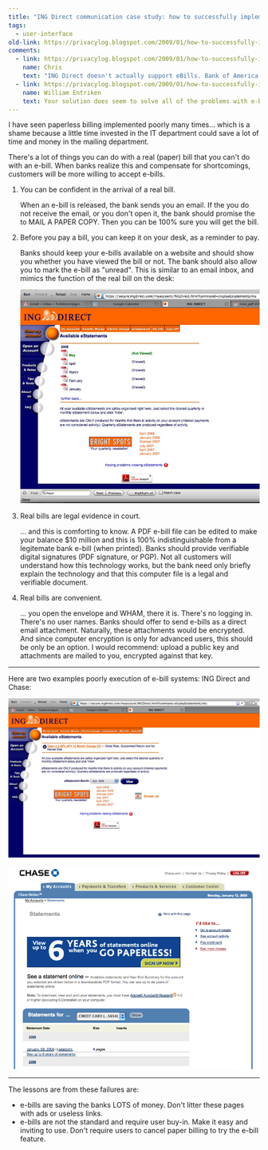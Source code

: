 ```yaml
---
title: "ING Direct communication case study: how to successfully implement paperless billing"
tags: 
  - user-interface
old-link: https://privacylog.blogspot.com/2009/01/how-to-successfully-implement-paperless.html
comments:
  - link: https://privacylog.blogspot.com/2009/01/how-to-successfully-implement-paperless.html#comment-4123541618940614591
    name: Chris
    text: "ING Direct doesn't actually support eBills. Bank of America actually does an excellent job of handling ebills. They receive an actual bill from the bill provider(Comcast, Verizon, Visa, AMEX, etc.) You are given the option to pay the minimum and the date that the payment will be delivered and withdrawn from your account. Once you schedule this payment, it becomes their problem to pay on time. If the bill is paid late, they will refund your overdraft fees(since, noone keeps money in checking accounts) and the late fee charged by the vendor. As for guaranteeing arrival, I don't ever check my paper mail, I get 2 emails for each ebill, one from Bank of America, and one from the vendor, sometimes it is annoying, but having that double notice provides a safety reminder. With eBills, there is no reason to \"leave a bill on the desk\", just schedule it for the future. You know when the bill is due, and when the money will be in your account, just schedule it and forget it. The bank is going to screw you in court anyway, you probably agreed to use their arbitrator, and waived all your rights when you opened your account anyway. Real bills require stamps and a trip to a mailbox or post office, the opposite of convenience, and I work in a post office. As for the ads and useless links: https://adblockplus.org/en/installation . Ads are a solved problem that no longer affect humans."
  - link: https://privacylog.blogspot.com/2009/01/how-to-successfully-implement-paperless.html#comment-6714968229432111698
    name: William Entriken
    text: Your solution does seem to solve all of the problems with e-bills. Of course that depends on having a BOA account, but maybe others do this. Then, I suppose, the applicability of these things woud be limited to e-statements, the periodic account updates you receive from banks, brokers, loans which don't require payment.
---
```


I have seen paperless billing implemented poorly many times... which is a shame because a little time invested in the IT department could save a lot of time and money in the mailing department.

There's a lot of things you can do with a real (paper) bill that you can't do with an e-bill. When banks realize this and compensate for shortcomings, customers will be more willing to accept e-bills.

1. You can be confident in the arrival of a real bill. 

    When an e-bill is released, the bank sends you an email. If the you do not receive the email, or you don't open it, the bank should promise the to MAIL A PAPER COPY. Then you can be 100% sure you will get the bill.

2. Before you pay a bill, you can keep it on your desk, as a reminder to pay.
     
    Banks should keep your e-bills available on a website and should show you whether you have viewed the bill or not. The bank should also allow you to mark the e-bill as "unread". This is similar to an email inbox, and mimics the function of the real bill on the desk:

    ![Paperless billing screenshot](assets/images/2009-01-12-how-to-successfully-implement-paperless.jpg)

3. Real bills are legal evidence in court.

    ... and this is comforting to know. A PDF e-bill file can be edited to make your balance $10 million and this is 100% indistinguishable from a legitemate bank e-bill (when printed). Banks should provide verifiable digital signatures (PDF signature, or PGP). Not all customers will understand how this technology works, but the bank need only briefly explain the technology and that this computer file is a legal and verifiable document.

4. Real bills are convenient.

    ... you open the envelope and WHAM, there it is. There's no logging in. There's no user names. Banks should offer to send e-bills as a direct email attachment. Naturally, these attachments would be encrypted. And since computer encryption is only for advanced users, this should be only be an option. I would recommend: upload a public key and attachments are mailed to you, encrypted against that key.

---

Here are two examples poorly execution of e-bill systems: ING Direct and Chase:

![ING Direct e-bill screenshot](assets/images/2009-01-12-how-to-successfully-implement-paperless-2.jpg)

![Chase e-bill screenshot](assets/images/2009-01-12-how-to-successfully-implement-paperless-3.jpg)

---

The lessons are from these failures are:

- e-bills are saving the banks LOTS of money. Don't litter these pages with ads or useless links.
- e-bills are not the standard and require user buy-in. Make it easy and inviting to use. Don't require users to cancel paper billing to try the e-bill feature.

